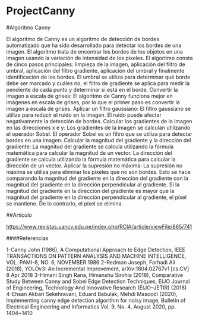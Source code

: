 # ProjectCanny

#Algoritmo Canny

El algoritmo de Canny es un algoritmo de detección de bordes automatizado que ha sido desarrollado para detectar los bordes de una imagen. El algoritmo trata de encontrar los bordes de los objetos en una imagen usando la variación de intensidad de los pixeles. El algoritmo consta de cinco pasos principales: limpieza de la imagen, aplicación del filtro de umbral, aplicación del filtro gradiente, aplicación del umbral y finalmente identificación de los bordes. El umbral se utiliza para determinar qué borde debe ser marcado y cuáles no, el filtro de gradiente se aplica para medir la pendiente de cada punto y determinar si está en el borde.
Convertir la imagen a escala de grises: El algoritmo de Canny funciona mejor en imágenes en escala de grises, por lo que el primer paso es convertir la imagen a escala de grises.
Aplicar un filtro gaussiano: El filtro gaussiano se utiliza para reducir el ruido en la imagen. El ruido puede afectar negativamente la detección de bordes.
Calcular los gradientes de la imagen en las direcciones x e y: Los gradientes de la imagen se calculan utilizando el operador Sobel. El operador Sobel es un filtro que se utiliza para detectar bordes en una imagen.
Calcular la magnitud del gradiente y la dirección del gradiente: La magnitud del gradiente se calcula utilizando la fórmula matemática para calcular la magnitud de un vector. La dirección del gradiente se calcula utilizando la fórmula matemática para calcular la dirección de un vector.
Aplicar la supresión no máxima: La supresión no máxima se utiliza para eliminar los píxeles que no son bordes. Esto se hace comparando la magnitud del gradiente en la dirección del gradiente con la magnitud del gradiente en la dirección perpendicular al gradiente. Si la magnitud del gradiente en la dirección del gradiente es mayor que la magnitud del gradiente en la dirección perpendicular al gradiente, el píxel se mantiene. De lo contrario, el píxel se elimina.

##Artículo

 https://www.revistas.uancv.edu.pe/index.php/RCIA/article/viewFile/865/741


####Referencias

1-Canny John (1986), A Computational Approach to Edge Detection, IEEE TRANSACTIONS ON PATTERN ANALYSIS AND MACHINE INTELLIGENCE, VOL. PAMI-8, NO. 6, NOVEMBER 1986
2-Redmon Joseph, Farhadi Ali (2018), YOLOv3: An Incremental Improvement, arXiv:1804.02767v1 [cs.CV] 8 Apr 2018
3-Himani Singh Rana, Himanshu Sirohia (2018), Comparative Study Between Canny and Sobel Edge Detection Techniques, EIJO Journal of Engineering, Technology And Innovative Research (EIJO–JETIR) (2018)
4-Ehsan Akbari Sekehravani, Eduard Babulak, Mehdi Masoodi (2020), Implementing canny edge detection algorithm for noisy image, Bulletin of Electrical Engineering and Informatics Vol. 9, No. 4, August 2020, pp. 1404~1410



 

